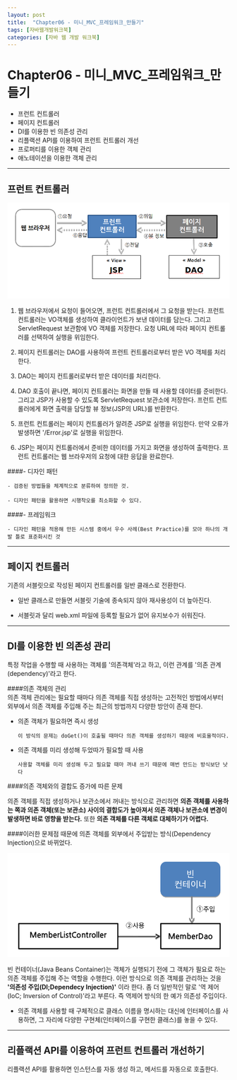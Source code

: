 ```yaml
---
layout: post
title:  "Chapter06 - 미니_MVC_프레임워크_만들기"
tags: [자바웹개발워크북]
categories: [자바 웹 개발 워크북]
---
```


Chapter06 - 미니_MVC_프레임워크_만들기
=========================
- 프런트 컨트롤러
- 페이지 컨트롤러
- DI를 이용한 빈 의존성 관리
- 리플랙션 API를 이용하여 프런트 컨트롤러 개선
- 프로퍼티를 이용한 객체 관리
- 애노테이션을 이용한 객체 관리

---
프런트 컨트롤러
-------------  

  ![front_controller](../img/front_controller.png)  


  1. 웹 브라우저에서 요청이 들어오면, 프런트 컨트롤러에서 그 요청을 받는다. 프런트 컨트롤러는 VO객체를 생성하여 클라이언트가 보낸 데이터를 담는다. 그리고 ServletRequest 보관함에 VO 객체를 저장한다. 요청 URL에 따라 페이지 컨트롤러를 선택하여 실행을 위임한다.

  2. 페이지 컨트롤러는 DAO를 사용하여 프런트 컨트롤러로부터 받은 VO 객체를 처리한다.

  3. DAO는 페이지 컨트롤러로부터 받은 데이터를 처리한다.

  4. DAO 호출이 끝나면, 페이지 컨트롤러는 화면을 만들 때 사용할 데이터를 준비한다. 그리고 JSP가 사용할 수 있도록 ServletRequest 보관소에 저장한다. 프런트 컨트롤러에게 화면 출력을 담당할 뷰 정보(JSP의 URL)를 반환한다.

  5. 프런트 컨트롤러는 페이지 컨트롤러가 알려준 JSP로 실행을 위임한다. 만약 오류가 발생하면 '/Error.jsp'로 실행을 위임한다.

  6. JSP는 페이지 컨트롤러에서 준비한 데이터를 가지고 화면을 생성하여 출력한다. 프런트 컨트롤러는 웹 브라우저의 요청에 대한 응답을 완료한다.

####- 디자인 패턴

    - 검증된 방법들을 체계적으로 분류하여 정의한 것.

    - 디자인 패턴을 활용하면 시행착오를 최소화할 수 있다.

####- 프레임워크

    - 디자인 패턴을 적용해 만든 시스템 중에서 우수 사례(Best Practice)를 모아 하나의 개발 틀로 표준화시킨 것

---
페이지 컨트롤러
-------  

기존의 서블릿으로 작성된 페이지 컨트롤러를 일반 클래스로 전환한다.

- 일반 클래스로 만들면 서블릿 기술에 종속되지 않아 재사용성이 더 높아진다.

- 서블릿과 달리 web.xml 파일에 등록할 필요가 없어 유지보수가 쉬워진다.

---
DI를 이용한 빈 의존성 관리
-------------------------

특정 작업을 수행할 때 사용하는 객체를 '의존객체'라고 하고, 이런 관계를 '의존 관계(dependency)'라고 한다.

####의존 객체의 관리  
  의존 객체 관리에는 필요할 때마다 의존 객체를 직접 생성하는 고전적인 방법에서부터 외부에서 의존 객체를 주입해 주는 최근의 방법까지 다양한 방안이 존재 한다.

  - 의존 객체가 필요하면 즉시 생성

        이 방식의 문제는 doGet()이 호출될 때마다 의존 객체를 생성하기 때문에 비효율적이다.
  - 의존 객체를 미리 생성해 두었따가 필요할 때 사용

        사용할 객체를 미리 생성해 두고 필요할 때마 꺼내 쓰기 때문에 매번 만드는 방식보단 낫다

####의존 객체와의 결합도 증가에 따른 문제

  의존 객체를 직접 생성하거나 보관소에서 꺼내는 방식으로 관리하면 **의존 객체를 사용하는 쪽과 의존 객체(또는 보관소) 사이의 결합도가 높아져서 의존 객체나 보관소에 변경이 발생하면 바로 영향을 받는다.** 또한 **의존 객체를 다른 객체로 대체하기가 어렵다.**

####이러한 문제점 때문에 의존 객체를 외부에서 주입받는 방식(Dependency Injection)으로 바뀌었다.  

  ![빈 컨테이너와 의존 객체의 주입](../img/의존객체의주입.png)

  빈 컨테이너(Java Beans Container)는 객체가 실행되기 전에 그 객체가 필요로 하는 의존 객체를 주입해 주는 역할을 수행한다. 이런 방식으로 의존 객체를 관리하는 것을 **'의존성 주입(DI;Dependecy Injection)'** 이라 한다. 좀 더 일반적인 말로 '역 제어(IoC; Inversion of Control)'라고 부른다. 즉 역제어 방식의 한 예가 의존성 주입이다.

  - 의존 객체를 사용할 때 구체적으로 클래스 이름을 명시하는 대신에 인터페이스를 사용하면, 그 자리에 다양한 구현체(인터페이스를 구현한 클래스)를 놓을 수 있다.

---
리플랙션 API를 이용하여 프런트 컨트롤러 개선하기
----------------------------------------
리플랙션 API를 활용하면 인스턴스를 자동 생성 하고, 메서드를 자동으로 호출한다.
